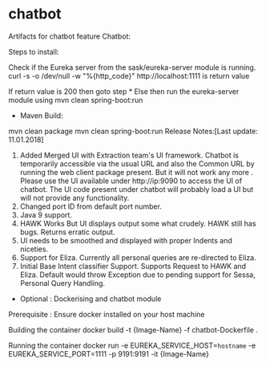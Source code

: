 # chatbot
Artifacts for chatbot feature
Chatbot:

Steps to install:

Check if the Eureka server from the sask/eureka-server module is running.
	curl -s -o /dev/null -w "%{http_code}" http://localhost:1111 is return value

If return value is 200 then goto step *
Else then run the eureka-server module using mvn clean spring-boot:run

* Maven Build:

mvn clean package
mvn clean spring-boot:run
Release Notes:[Last update: 11.01.2018]
1. Added Merged UI with Extraction team's UI framework. Chatbot is temporarily accessible via the usual URL and also the Common URL by running the web client package present. But it will not work any more . Please use the  UI available under http://ip:9090 to access the UI of chatbot. The UI code present under chatbot will probably load a UI but will not provide any functionality. 
2. Changed port ID from default port number.
3. Java 9 support.
4. HAWK Works But UI displays output some what crudely. HAWK still has bugs. Returns erratic output.
5. UI needs to be smoothed and displayed with proper Indents and niceties.
6. Support for Eliza. Currently all personal queries are re-directed to Eliza.
7. Initial Base Intent classifier Support. Supports Request to HAWK and Eliza. Default would throw Exception due to pending support for Sessa, Personal Query Handling.

* Optional : Dockerising and chatbot module

Prerequisite : Ensure docker installed on your host machine

Building the container
	docker build -t {Image-Name} -f chatbot-Dockerfile .

Running the container
	docker run -e EUREKA_SERVICE_HOST=`hostname` -e EUREKA_SERVICE_PORT=1111 -p 9191:9191 -it {Image-Name}